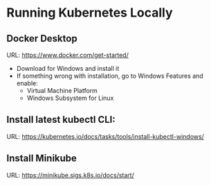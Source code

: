 # Running Kubernetes Locally

##  Docker Desktop
URL: https://www.docker.com/get-started/
- Download for Windows and install it
- If something wrong with installation, go to Windows Features and enable:
  - Virtual Machine Platform
  - Windows Subsystem for Linux

## Install latest kubectl CLI:
URL: https://kubernetes.io/docs/tasks/tools/install-kubectl-windows/

##  Install Minikube
URL: https://minikube.sigs.k8s.io/docs/start/
